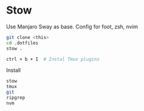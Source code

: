 # Stow

Use Manjaro Sway as base.
Config for foot, zsh, nvim

```bash
git clone <this>
cd .dotfiles
stow .
```

```bash
ctrl + b + I  # Instal Tmux plugins
```

Install
```bash
stow
tmux
git
ripgrep
nvm
```
